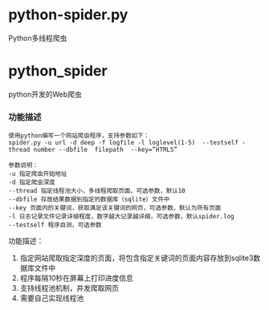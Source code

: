 # python-spider.py
Python多线程爬虫
# python_spider

python开发的Web爬虫

### 功能描述

    使用python编写一个网站爬虫程序，支持参数如下：
    spider.py -u url -d deep -f logfile -l loglevel(1-5)  --testself -thread number --dbfile  filepath  --key=”HTML5”

    参数说明：
    -u 指定爬虫开始地址
    -d 指定爬虫深度
    --thread 指定线程池大小，多线程爬取页面，可选参数，默认10
    --dbfile 存放结果数据到指定的数据库（sqlite）文件中
    --key 页面内的关键词，获取满足该关键词的网页，可选参数，默认为所有页面
    -l 日志记录文件记录详细程度，数字越大记录越详细，可选参数，默认spider.log
    --testself 程序自测，可选参数

功能描述：    
1. 指定网站爬取指定深度的页面，将包含指定关键词的页面内容存放到sqlite3数据库文件中
2. 程序每隔10秒在屏幕上打印进度信息
3. 支持线程池机制，并发爬取网页
4. 需要自己实现线程池
